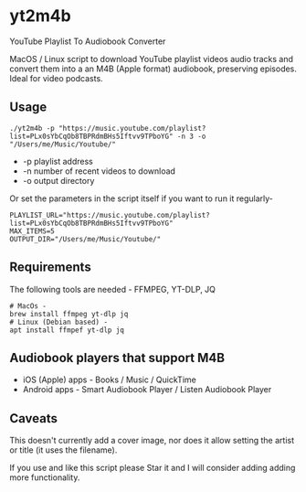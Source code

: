 # yt2m4b
YouTube Playlist To Audiobook Converter

MacOS / Linux script to download YouTube playlist videos audio tracks and convert them into a an M4B (Apple format) audiobook, preserving episodes. Ideal for video podcasts.

## Usage

```
./yt2m4b -p "https://music.youtube.com/playlist?list=PLx0sYbCqOb8TBPRdmBHs5Iftvv9TPboYG" -n 3 -o "/Users/me/Music/Youtube/"
```

* -p playlist address
* -n number of recent videos to download
* -o output directory

Or set the parameters in the script itself if you want to run it regularly-
```
PLAYLIST_URL="https://music.youtube.com/playlist?list=PLx0sYbCqOb8TBPRdmBHs5Iftvv9TPboYG"
MAX_ITEMS=5
OUTPUT_DIR="/Users/me/Music/Youtube/"
```

## Requirements

The following tools are needed - FFMPEG, YT-DLP, JQ

```
# MacOs -
brew install ffmpeg yt-dlp jq
# Linux (Debian based) -
apt install ffmpef yt-dlp jq
```

## Audiobook players that support M4B

* iOS (Apple) apps - Books / Music / QuickTime
* Android apps - Smart Audiobook Player / Listen Audiobook Player

## Caveats

This doesn't currently add a cover image, nor does it allow setting the artist or title (it uses the filename).

If you use and like this script please Star it and I will consider adding adding more functionality.
